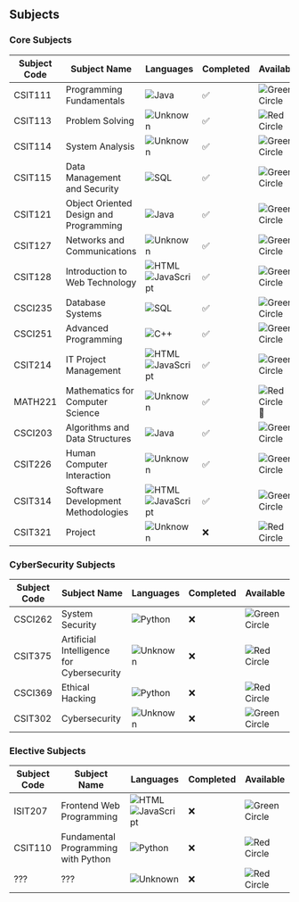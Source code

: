## Subjects

### Core Subjects
| Subject Code | Subject Name                              | Languages                          | Completed | Available        |
|--------------|-------------------------------------------|------------------------------------|-----------|------------------|
| CSIT111      | Programming Fundamentals                  | ![Java](https://img.shields.io/badge/Java-blue) | :white_check_mark: | ![Green Circle](https://img.shields.io/badge/Available-green) |
| CSIT113      | Problem Solving                           | ![Unknown](https://img.shields.io/badge/Unknown-lightgrey) | :white_check_mark: | ![Red Circle](https://img.shields.io/badge/Not%20Available-red)    |
| CSIT114      | System Analysis                           | ![Unknown](https://img.shields.io/badge/Unknown-lightgrey) | :white_check_mark: | ![Green Circle](https://img.shields.io/badge/Available-green) |
| CSIT115      | Data Management and Security              | ![SQL](https://img.shields.io/badge/SQL-blue) | :white_check_mark: | ![Green Circle](https://img.shields.io/badge/Available-green) |
| CSIT121      | Object Oriented Design and Programming    | ![Java](https://img.shields.io/badge/Java-blue) | :white_check_mark: | ![Green Circle](https://img.shields.io/badge/Available-green) |
| CSIT127      | Networks and Communications               | ![Unknown](https://img.shields.io/badge/Unknown-lightgrey) | :white_check_mark: | ![Green Circle](https://img.shields.io/badge/Available-green) |
| CSIT128      | Introduction to Web Technology            | ![HTML](https://img.shields.io/badge/HTML-green) ![JavaScript](https://img.shields.io/badge/JavaScript-yellow) | :white_check_mark: | ![Green Circle](https://img.shields.io/badge/Available-green) |
| CSCI235      | Database Systems                          | ![SQL](https://img.shields.io/badge/SQL-blue) | :white_check_mark: | ![Green Circle](https://img.shields.io/badge/Available-green) |
| CSCI251      | Advanced Programming                      | ![C++](https://img.shields.io/badge/C++-purple) | :white_check_mark: | ![Green Circle](https://img.shields.io/badge/Available-green) |
| CSIT214      | IT Project Management                     | ![HTML](https://img.shields.io/badge/HTML-green) ![JavaScript](https://img.shields.io/badge/JavaScript-yellow) | :white_check_mark: | ![Green Circle](https://img.shields.io/badge/Available-green) |
| MATH221      | Mathematics for Computer Science          | ![Unknown](https://img.shields.io/badge/Unknown-lightgrey) | :white_check_mark: | ![Red Circle](https://img.shields.io/badge/Not%20Available-red) :vomiting_face: |
| CSCI203      | Algorithms and Data Structures            | ![Java](https://img.shields.io/badge/Java-blue) | :white_check_mark: | ![Green Circle](https://img.shields.io/badge/Available-green) |
| CSIT226      | Human Computer Interaction                | ![Unknown](https://img.shields.io/badge/Unknown-lightgrey) | :white_check_mark: | ![Green Circle](https://img.shields.io/badge/Available-green) |
| CSIT314      | Software Development Methodologies        | ![HTML](https://img.shields.io/badge/HTML-green) ![JavaScript](https://img.shields.io/badge/JavaScript-yellow) | :white_check_mark: | ![Green Circle](https://img.shields.io/badge/Available-green) |
| CSIT321      | Project                                   | ![Unknown](https://img.shields.io/badge/Unknown-lightgrey) | :x: | ![Red Circle](https://img.shields.io/badge/Not%20Available-red) |

### CyberSecurity Subjects
| Subject Code | Subject Name                              | Languages                          | Completed | Available        |
|--------------|-------------------------------------------|------------------------------------|-----------|------------------|
| CSCI262      | System Security                           | ![Python](https://img.shields.io/badge/Python-blue) | :x: | ![Green Circle](https://img.shields.io/badge/Available-green) |
| CSIT375      | Artificial Intelligence for Cybersecurity | ![Unknown](https://img.shields.io/badge/Unknown-lightgrey) | :x: | ![Red Circle](https://img.shields.io/badge/Not%20Available-red)    |
| CSCI369      | Ethical Hacking                           | ![Python](https://img.shields.io/badge/Python-blue) | :x: | ![Red Circle](https://img.shields.io/badge/Not%20Available-red)    |
| CSIT302      | Cybersecurity                             | ![Unknown](https://img.shields.io/badge/Unknown-lightgrey) | :x: | ![Green Circle](https://img.shields.io/badge/Available-green) |

### Elective Subjects
| Subject Code | Subject Name                              | Languages                          | Completed | Available        |
|--------------|-------------------------------------------|------------------------------------|-----------|------------------|
| ISIT207      | Frontend Web Programming                  | ![HTML](https://img.shields.io/badge/HTML-green) ![JavaScript](https://img.shields.io/badge/JavaScript-yellow) | :x: | ![Green Circle](https://img.shields.io/badge/Available-green) |
| CSIT110      | Fundamental Programming with Python       | ![Python](https://img.shields.io/badge/Python-blue) | :x: | ![Red Circle](https://img.shields.io/badge/Not%20Available-red)    |
| ???          | ???                                       | ![Unknown](https://img.shields.io/badge/Unknown-lightgrey) | :x: | ![Red Circle](https://img.shields.io/badge/Not%20Available-red)    |
